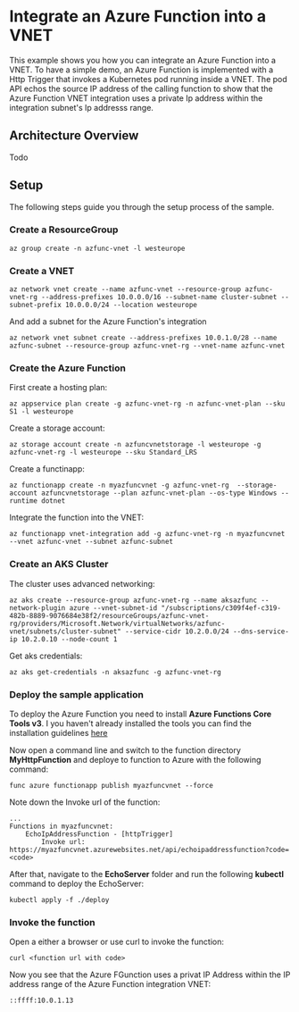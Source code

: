 # Integrate an Azure Function into a VNET

This example shows you how you can integrate an Azure Function into a VNET.
To have a simple demo, an Azure Function is implemented with a Http Trigger that invokes a Kubernetes pod running inside a VNET.
The pod API echos the source IP address of the calling function to show that the Azure Function VNET integration uses a private Ip address within the integration subnet's Ip addresss range.

## Architecture Overview

Todo

## Setup 

The following steps guide you through the setup process of the sample.

### Create a ResourceGroup

```Shell
az group create -n azfunc-vnet -l westeurope
```

### Create a VNET

```Shell
az network vnet create --name azfunc-vnet --resource-group azfunc-vnet-rg --address-prefixes 10.0.0.0/16 --subnet-name cluster-subnet --subnet-prefix 10.0.0.0/24 --location westeurope
```

And add a subnet for the Azure Function's integration

```Shell
az network vnet subnet create --address-prefixes 10.0.1.0/28 --name azfunc-subnet --resource-group azfunc-vnet-rg --vnet-name azfunc-vnet
```

### Create the Azure Function

First create a hosting plan:

```Shell
az appservice plan create -g azfunc-vnet-rg -n azfunc-vnet-plan --sku S1 -l westeurope
```

Create a storage account:

```Shell
az storage account create -n azfuncvnetstorage -l westeurope -g azfunc-vnet-rg -l westeurope --sku Standard_LRS
```

Create a functinapp:

``` Shell
az functionapp create -n myazfuncvnet -g azfunc-vnet-rg  --storage-account azfuncvnetstorage --plan azfunc-vnet-plan --os-type Windows --runtime dotnet
```

Integrate the function into the VNET:

```Shell
az functionapp vnet-integration add -g azfunc-vnet-rg -n myazfuncvnet --vnet azfunc-vnet --subnet azfunc-subnet
```

### Create an AKS Cluster

The cluster uses advanced networking:

```Shell
az aks create --resource-group azfunc-vnet-rg --name aksazfunc --network-plugin azure --vnet-subnet-id "/subscriptions/c309f4ef-c319-482b-8889-9076684e38f2/resourceGroups/azfunc-vnet-rg/providers/Microsoft.Network/virtualNetworks/azfunc-vnet/subnets/cluster-subnet" --service-cidr 10.2.0.0/24 --dns-service-ip 10.2.0.10 --node-count 1
```

Get aks credentials:

```
az aks get-credentials -n aksazfunc -g azfunc-vnet-rg
```

### Deploy the sample application

To deploy the Azure Function you need to install __Azure Functions Core Tools v3__. 
I you haven't already installed the tools you can find the installation guidelines [here](https://github.com/Azure/azure-functions-core-tools#azure-functions-core-tools)

Now open a command line and switch to the function directory __MyHttpFunction__ and deploye to function to Azure with the following command:

```Shell
func azure functionapp publish myazfuncvnet --force
```

Note down the Invoke url of the function:

```
...
Functions in myazfuncvnet:
    EchoIpAddressFunction - [httpTrigger]
        Invoke url: https://myazfuncvnet.azurewebsites.net/api/echoipaddressfunction?code=<code>
```

After that, navigate to the __EchoServer__ folder and run the following __kubectl__ command to deploy the EchoServer:

```Shell
kubectl apply -f ./deploy
```

### Invoke the function

Open a either a browser or use curl to invoke the function:

```Shell
curl <function url with code>
```

Now you see that the Azure FGunction uses a privat IP Address within the IP address range of the Azure Function integration VNET:

```
::ffff:10.0.1.13
```
